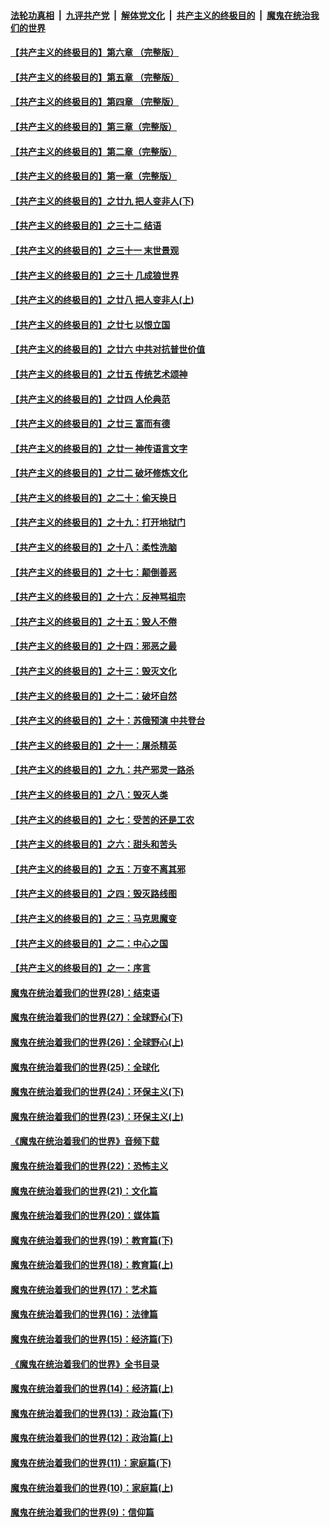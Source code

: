 ####  [法轮功真相](../../../../basic/blob/master/README.md?t=02090826) &nbsp;|&nbsp; [九评共产党](../../../../9ping.md/blob/master/README.md?t=02090826) &nbsp;|&nbsp; [解体党文化](../../../../jtdwh.md/blob/master/README.md?t=02090826)  &nbsp;|&nbsp; [共产主义的终极目的](../../../../gczydzjmd.md/blob/master/README.md?t=02090826) &nbsp;|&nbsp; [魔鬼在统治我们的世界](../../../../mgztzwmdsj.md/blob/master/README.md?t=02090826) 

#### [【共产主义的终极目的】第六章 （完整版）](../pages/nsc422/n11428913.md?t=02090826) 

#### [【共产主义的终极目的】第五章 （完整版）](../pages/nsc422/n11428912.md?t=02090826) 

#### [【共产主义的终极目的】第四章 （完整版）](../pages/nsc422/n11428907.md?t=02090826) 

#### [【共产主义的终极目的】第三章（完整版）](../pages/nsc422/n11428848.md?t=02090826) 

#### [【共产主义的终极目的】第二章（完整版）](../pages/nsc422/n11428831.md?t=02090826) 

#### [【共产主义的终极目的】第一章（完整版）](../pages/nsc422/n11417651.md?t=02090826) 

#### [【共产主义的终极目的】之廿九 把人变非人(下)](../pages/nsc422/n11344140.md?t=02090826) 

#### [【共产主义的终极目的】之三十二 结语](../pages/nsc422/n11360535.md?t=02090826) 

#### [【共产主义的终极目的】之三十一 末世景观](../pages/nsc422/n11351129.md?t=02090826) 

#### [【共产主义的终极目的】之三十 几成狼世界](../pages/nsc422/n11348280.md?t=02090826) 

#### [【共产主义的终极目的】之廿八 把人变非人(上)](../pages/nsc422/n11340492.md?t=02090826) 

#### [【共产主义的终极目的】之廿七 以恨立国](../pages/nsc422/n11336944.md?t=02090826) 

#### [【共产主义的终极目的】之廿六 中共对抗普世价值](../pages/nsc422/n11324785.md?t=02090826) 

#### [【共产主义的终极目的】之廿五 传统艺术颂神](../pages/nsc422/n11296396.md?t=02090826) 

#### [【共产主义的终极目的】之廿四 人伦典范](../pages/nsc422/n11296397.md?t=02090826) 

#### [【共产主义的终极目的】之廿三 富而有德](../pages/nsc422/n11283598.md?t=02090826) 

#### [【共产主义的终极目的】之廿一 神传语言文字](../pages/nsc422/n11263265.md?t=02090826) 

#### [【共产主义的终极目的】之廿二 破坏修炼文化](../pages/nsc422/n11245728.md?t=02090826) 

#### [【共产主义的终极目的】之二十：偷天换日](../pages/nsc422/n11238846.md?t=02090826) 

#### [【共产主义的终极目的】之十九：打开地狱门](../pages/nsc422/n11206376.md?t=02090826) 

#### [【共产主义的终极目的】之十八：柔性洗脑](../pages/nsc422/n11199994.md?t=02090826) 

#### [【共产主义的终极目的】之十七：颠倒善恶](../pages/nsc422/n11179782.md?t=02090826) 

#### [【共产主义的终极目的】之十六：反神骂祖宗](../pages/nsc422/n11166798.md?t=02090826) 

#### [【共产主义的终极目的】之十五：毁人不倦](../pages/nsc422/n11166792.md?t=02090826) 

#### [【共产主义的终极目的】之十四：邪恶之最](../pages/nsc422/n11150249.md?t=02090826) 

#### [【共产主义的终极目的】之十三：毁灭文化](../pages/nsc422/n11135227.md?t=02090826) 

#### [【共产主义的终极目的】之十二：破坏自然](../pages/nsc422/n11135214.md?t=02090826) 

#### [【共产主义的终极目的】之十：苏俄预演 中共登台](../pages/nsc422/n11118424.md?t=02090826) 

#### [【共产主义的终极目的】之十一：屠杀精英](../pages/nsc422/n11118442.md?t=02090826) 

#### [【共产主义的终极目的】之九：共产邪灵一路杀](../pages/nsc422/n11114139.md?t=02090826) 

#### [【共产主义的终极目的】之八：毁灭人类](../pages/nsc422/n11108503.md?t=02090826) 

#### [【共产主义的终极目的】之七：受苦的还是工农](../pages/nsc422/n11101809.md?t=02090826) 

#### [【共产主义的终极目的】之六：甜头和苦头](../pages/nsc422/n11096971.md?t=02090826) 

#### [【共产主义的终极目的】之五：万变不离其邪](../pages/nsc422/n11091285.md?t=02090826) 

#### [【共产主义的终极目的】之四：毁灭路线图](../pages/nsc422/n11086284.md?t=02090826) 

#### [【共产主义的终极目的】之三：马克思魔变](../pages/nsc422/n11061941.md?t=02090826) 

#### [【共产主义的终极目的】之二：中心之国](../pages/nsc422/n11047728.md?t=02090826) 

#### [【共产主义的终极目的】之一：序言](../pages/nsc422/n11086077.md?t=02090826) 

#### [魔鬼在统治着我们的世界(28)：结束语](../pages/nsc422/n10936246.md?t=02090826) 

#### [魔鬼在统治着我们的世界(27)：全球野心(下)](../pages/nsc422/n10928319.md?t=02090826) 

#### [魔鬼在统治着我们的世界(26)：全球野心(上)](../pages/nsc422/n10900318.md?t=02090826) 

#### [魔鬼在统治着我们的世界(25)：全球化](../pages/nsc422/n10788205.md?t=02090826) 

#### [魔鬼在统治着我们的世界(24)：环保主义(下)](../pages/nsc422/n10695307.md?t=02090826) 

#### [魔鬼在统治着我们的世界(23)：环保主义(上)](../pages/nsc422/n10688613.md?t=02090826) 

#### [《魔鬼在统治着我们的世界》音频下载](../pages/nsc422/n10635553.md?t=02090826) 

#### [魔鬼在统治着我们的世界(22)：恐怖主义](../pages/nsc422/n10614727.md?t=02090826) 

#### [魔鬼在统治着我们的世界(21)：文化篇](../pages/nsc422/n10597706.md?t=02090826) 

#### [魔鬼在统治着我们的世界(20)：媒体篇](../pages/nsc422/n10586579.md?t=02090826) 

#### [魔鬼在统治着我们的世界(19)：教育篇(下)](../pages/nsc422/n10564808.md?t=02090826) 

#### [魔鬼在统治着我们的世界(18)：教育篇(上)](../pages/nsc422/n10526970.md?t=02090826) 

#### [魔鬼在统治着我们的世界(17)：艺术篇](../pages/nsc422/n10499093.md?t=02090826) 

#### [魔鬼在统治着我们的世界(16)：法律篇](../pages/nsc422/n10485969.md?t=02090826) 

#### [魔鬼在统治着我们的世界(15)：经济篇(下)](../pages/nsc422/n10469975.md?t=02090826) 

#### [《魔鬼在统治着我们的世界》全书目录](../pages/nsc422/n10464261.md?t=02090826) 

#### [魔鬼在统治着我们的世界(14)：经济篇(上)](../pages/nsc422/n10457370.md?t=02090826) 

#### [魔鬼在统治着我们的世界(13)：政治篇(下)](../pages/nsc422/n10448270.md?t=02090826) 

#### [魔鬼在统治着我们的世界(12)：政治篇(上)](../pages/nsc422/n10444576.md?t=02090826) 

#### [魔鬼在统治着我们的世界(11)：家庭篇(下)](../pages/nsc422/n10440961.md?t=02090826) 

#### [魔鬼在统治着我们的世界(10)：家庭篇(上)](../pages/nsc422/n10435448.md?t=02090826) 

#### [魔鬼在统治着我们的世界(9)：信仰篇](../pages/nsc422/n10432159.md?t=02090826) 

